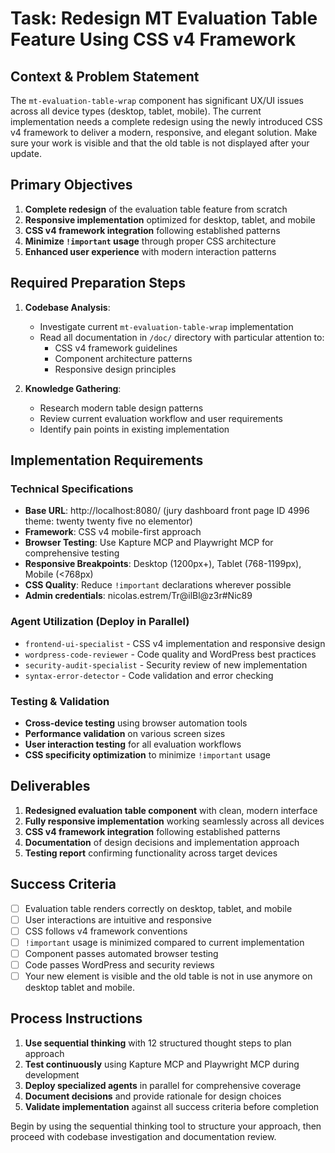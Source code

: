# Task: Redesign MT Evaluation Table Feature Using CSS v4 Framework

  ## Context & Problem Statement
  The `mt-evaluation-table-wrap` component has significant UX/UI issues across all device types (desktop, tablet,
  mobile). The current implementation needs a complete redesign using the newly introduced CSS v4 framework to
  deliver a modern, responsive, and elegant solution. Make sure your work is visible and that the old table is not displayed after your update.

  ## Primary Objectives
  1. **Complete redesign** of the evaluation table feature from scratch
  2. **Responsive implementation** optimized for desktop, tablet, and mobile
  3. **CSS v4 framework integration** following established patterns
  4. **Minimize `!important` usage** through proper CSS architecture
  5. **Enhanced user experience** with modern interaction patterns

  ## Required Preparation Steps
  1. **Codebase Analysis**:
     - Investigate current `mt-evaluation-table-wrap` implementation
     - Read all documentation in `/doc/` directory with particular attention to:
       - CSS v4 framework guidelines
       - Component architecture patterns
       - Responsive design principles

  2. **Knowledge Gathering**:
     - Research modern table design patterns
     - Review current evaluation workflow and user requirements
     - Identify pain points in existing implementation

  ## Implementation Requirements

  ### Technical Specifications
  - **Base URL**: http://localhost:8080/ (jury dashboard front page ID 4996 theme: twenty twenty five no elementor)
  - **Framework**: CSS v4 mobile-first approach
  - **Browser Testing**: Use Kapture MCP and Playwright MCP for comprehensive testing
  - **Responsive Breakpoints**: Desktop (1200px+), Tablet (768-1199px), Mobile (<768px)
  - **CSS Quality**: Reduce `!important` declarations wherever possible
  - **Admin credentials**: nicolas.estrem/Tr@ilBl@z3r#Nic89

  ### Agent Utilization (Deploy in Parallel)
  - `frontend-ui-specialist` - CSS v4 implementation and responsive design
  - `wordpress-code-reviewer` - Code quality and WordPress best practices
  - `security-audit-specialist` - Security review of new implementation
  - `syntax-error-detector` - Code validation and error checking

  ### Testing & Validation
  - **Cross-device testing** using browser automation tools
  - **Performance validation** on various screen sizes
  - **User interaction testing** for all evaluation workflows
  - **CSS specificity optimization** to minimize `!important` usage

  ## Deliverables
  1. **Redesigned evaluation table component** with clean, modern interface
  2. **Fully responsive implementation** working seamlessly across all devices
  3. **CSS v4 framework integration** following established patterns
  4. **Documentation** of design decisions and implementation approach
  5. **Testing report** confirming functionality across target devices

  ## Success Criteria
  - [ ] Evaluation table renders correctly on desktop, tablet, and mobile
  - [ ] User interactions are intuitive and responsive
  - [ ] CSS follows v4 framework conventions
  - [ ] `!important` usage is minimized compared to current implementation
  - [ ] Component passes automated browser testing
  - [ ] Code passes WordPress and security reviews
  - [ ] Your new element is visible and the old table is not in use anymore on desktop tablet and mobile.

  ## Process Instructions
  1. **Use sequential thinking** with 12 structured thought steps to plan approach
  2. **Test continuously** using Kapture MCP and Playwright MCP during development
  3. **Deploy specialized agents** in parallel for comprehensive coverage
  4. **Document decisions** and provide rationale for design choices
  5. **Validate implementation** against all success criteria before completion

  Begin by using the sequential thinking tool to structure your approach, then proceed with codebase investigation
  and documentation review.